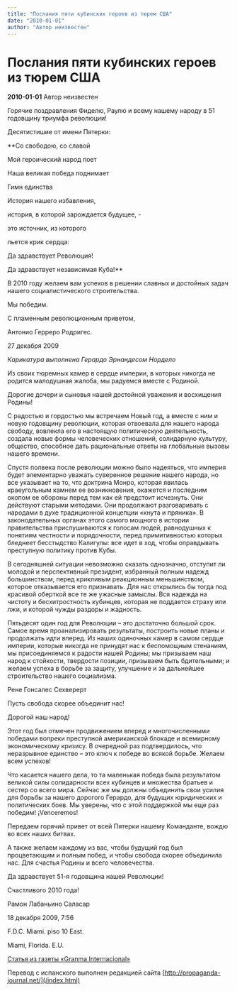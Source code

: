 ```yaml
---
title: "Послания пяти кубинских героев из тюрем США"
date: "2010-01-01"
author: "Автор неизвестен"
---
```


# Послания пяти кубинских героев из тюрем США

**2010-01-01** Автор неизвестен

Горячие поздравления Фиделю, Раулю и всему нашему народу в 51 годовщину триумфа революции!

Десятистишие от имени Пятерки:

**Со свободою, со славой

Мой героический народ поет

Наша великая победа поднимает

Гимн единства

История нашего избавления, 

история, в которой зарождается будущее, - 

это источник, из которого

льется крик сердца:

Да здравствует Революция!

Да здравствует независимая Куба!**

В 2010 году желаем вам успехов в решении славных и достойных задач нашего социалистического строительства.

Мы победим.

С пламенным революционным приветом,

Антонио Герреро Родригес.

27 декабря 2009

*Карикатура выполнена Герардо Эрнандесом Нордело*

Из своих тюремных камер в сердце империи, в которых никогда не родится малодушная жалоба, мы радуемся вместе с Родиной.

Дорогие дочери и сыновья нашей достойной уважения и восхищения Родины!

С радостью и гордостью мы встречаем Новый год, а вместе с ним и новую годовщину революции, которая отвоевала для нашего народа свободу, вовлекла его в настоящую политическую деятельность, создала новые формы человеческих отношений, солидарную культуру, общество, способное дать рациональные ответы на глобальные вызовы нашего времени.

Спустя полвека после революции можно было надеяться, что империя будет элементарно уважать суверенное решение нашего народа, но все указывает на то, что доктрина Монро, которая явилась краеугольным камнем ее возникновения, окажется и последним окопом ее обороны перед тем как ей предстоит исчезнуть. Они действуют старыми методами. Они продолжают разговаривать с народами в духе традиционной концепции «кнута и пряника». В законодательных органах этого самого мощного в истории правительства прислушиваются к голосам людей, равнодушных к понятиям честности и порядочности, перед примитивностью которых бледнеет бесстыдство Калигулы: все идет в ход, чтобы оправдывать преступную политику против Кубы.

В сегодняшней ситуации невозможно сказать однозначно, отступит ли молодой и перспективный президент, избранный полным надежд большинством, перед крикливым реакционным меньшинством, которое отказывается его признавать. Для нас открылись бы тогда под красивой оберткой все те же ужасные замыслы. Вся надежда на чистоту и бесхитростность кубинцев, которая не поддается страху или лжи, и которой чужды раздоры и жадность.

Пятьдесят один год для Революции – это достаточно большой срок. Самое время проанализировать результаты, построить новые планы и продолжать идти вперед. Из наших одиночных камер в самом сердце империи, которые никогда не принудят нас к беспомощным стенаниям, мы присоединяемся к радости нашей Родины; мы призываем наш народ к стойкости, твердости позиции, призываем быть бдительными; и желаем успеха в борьбе за защиту, улучшение и за дальнейшее строительство нашего социализма.

Рене Гонсалес Сехверерт

Пусть свобода скорее объединит нас!

Дорогой наш народ!

Этот год был отмечен продвижением вперед и многочисленными победами вопреки преступной американской блокаде и всемирному экономическому кризису. В очередной раз подтвердилось, что неразрывное единство – это ключ к победе во всякой борьбе. Желаем всем успехов!

Что касается нашего дела, то та маленькая победа была результатом великой силы солидарности всех кубинцев и множества братьев и сестер со всего мира. Сейчас же мы должны объединить свои усилия для борьбы за нашего дорогого Герардо, для будущих юридических и политических боев. Мы уверены, что с этой поддержкой мы еще раз победим! ¡Venceremos!

Передаем горячий привет от всей Пятерки нашему Команданте, вождю во всех наших битвах.

А также желаем каждому из вас, чтобы будущий год был процветающим и полным побед, и чтобы свобода скорее объединила нас. Для счастья Родины и всего человечества.

Да здравствует 51-я годовщина нашей Революции!

Счастливого 2010 года!

Рамон Лабаньино Саласар

18 декабря 2009, 7:56

F.D.C. Miami. piso 10 East.

Miami, Florida. E.U.

[ Статья из газеты «Granma Internacional» ](http://www.granma.cu/espanol/2009/diciembre/juev31/mensajes.html)

Перевод с испанского выполнен редакцией сайта [http://propaganda-journal.net/](/index.html)